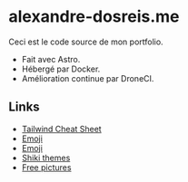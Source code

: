 # alexandre-dosreis.me

Ceci est le code source de mon portfolio.

- Fait avec Astro.
- Hébergé par Docker.
- Amélioration continue par DroneCI.

## Links

- [Tailwind Cheat Sheet](https://tailwindcomponents.com/cheatsheet)
- [Emoji](https://emojiterra.com/laptop-computer)
- [Emoji](https://www.copyandpastesymbols.net)
- [Shiki themes](https://github.com/shikijs/shiki/blob/main/docs/themes.md#all-themes)
- [Free pictures](https://unsplash.com/s/photos/monitoring?orientation=landscape)

